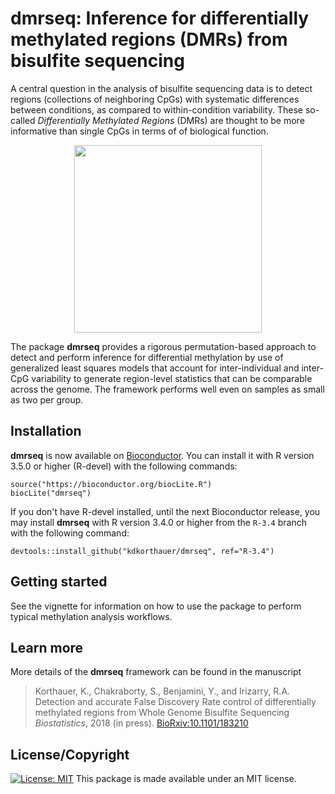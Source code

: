 # dmrseq: Inference for differentially methylated regions (DMRs) from bisulfite sequencing

A central question in the analysis of bisulfite sequencing data 
is to detect regions (collections of 
neighboring CpGs) with systematic differences between conditions, 
as compared to within-condition variability. These so-called *Differentially
Methylated Regions* (DMRs) are thought to be more informative than single CpGs 
in terms of of biological function. 

<p align="center">
  <img src="/inst/sticker/dmrseq.png" height="300"/>
</p>

The package **dmrseq** 
provides a rigorous permutation-based approach to
detect and perform inference for differential methylation by use of 
generalized least squares models that account for inter-individual and 
inter-CpG variability to generate region-level statistics that can be
comparable across the genome. The framework performs well even
on samples as small as two per group. 

## Installation

**dmrseq** is now available on 
[Bioconductor](https://bioconductor.org/packages/dmrseq). You can install
it with R version 3.5.0 or higher (R-devel)
with the following commands:

```
source("https://bioconductor.org/biocLite.R")
biocLite("dmrseq")
```

If you don't have R-devel installed, until the next Bioconductor release, you
may install **dmrseq** with R version 3.4.0
or higher from the `R-3.4` branch with the following command:

`devtools::install_github("kdkorthauer/dmrseq", ref="R-3.4")`

## Getting started

See the vignette for information on how to use the package to perform
typical methylation analysis workflows.

## Learn more

More details of the **dmrseq** framework can be found in the manuscript

> Korthauer, K., Chakraborty, S., Benjamini, Y., and Irizarry, R.A.
> Detection and accurate False Discovery Rate control of differentially 
methylated regions from Whole Genome Bisulfite Sequencing
> *Biostatistics*, 2018 (in press).
> [BioRxiv:10.1101/183210](http://www.biorxiv.org/content/early/2017/08/31/183210)


## License/Copyright
[![License: MIT](https://img.shields.io/badge/License-MIT-yellow.svg)](https://opensource.org/licenses/MIT) 
This package is made available under an MIT license.  
